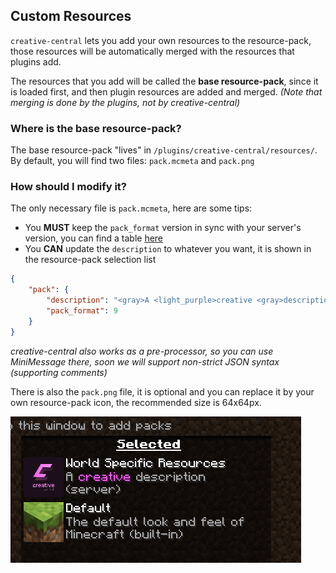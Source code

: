 ## Custom Resources
`creative-central` lets you add your own resources to the resource-pack, those
resources will be automatically merged with the resources that plugins add.

The resources that you add will be called the **base resource-pack**, since it is
loaded  first, and then plugin resources are added and merged. *(Note that merging
is done by the plugins, not by creative-central)*

### Where is the base resource-pack?
The base resource-pack "lives" in `/plugins/creative-central/resources/`. By default,
you will find two files: `pack.mcmeta` and `pack.png`

### How should I modify it?
The only necessary file is `pack.mcmeta`, here are some tips:
- You **MUST** keep the `pack_format` version in sync with your server's version, you
can find a table [here](https://minecraft.fandom.com/wiki/Pack_format#Resource_Pack)
- You **CAN** update the `description` to whatever you want, it is shown in the
resource-pack selection list
```json
{
    "pack": {
        "description": "<gray>A <light_purple>creative <gray>description",
        "pack_format": 9
    }
}
```
*creative-central also works as a pre-processor, so you can use MiniMessage there,
soon we will support non-strict JSON syntax (supporting comments)*

There is also the `pack.png` file, it is optional and you can replace it by your own
resource-pack icon, the recommended size is 64x64px.

![Pack in Resource Pack Selection Screen](../.github/pack-in-resource-pack-selection.png)